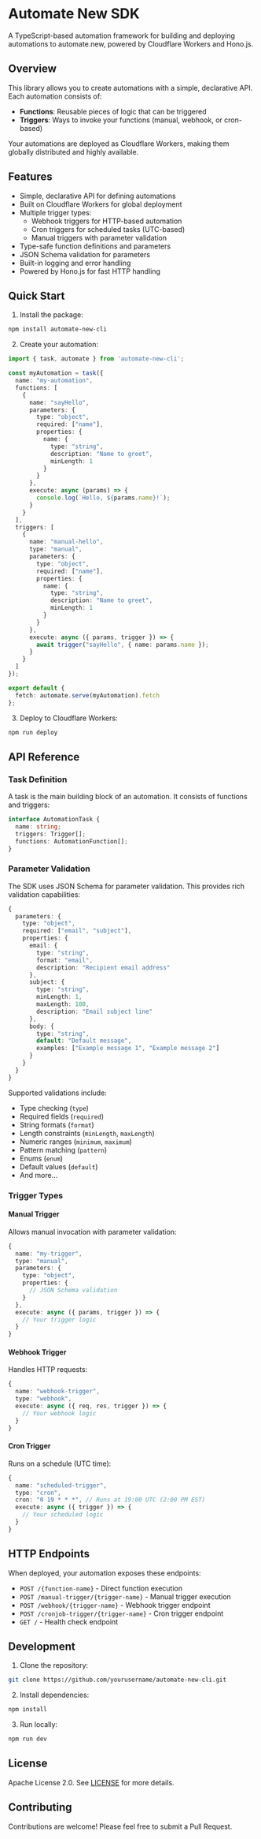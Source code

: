 # Automate New SDK

A TypeScript-based automation framework for building and deploying automations to automate.new, powered by Cloudflare Workers and Hono.js.

## Overview

This library allows you to create automations with a simple, declarative API. Each automation consists of:
- **Functions**: Reusable pieces of logic that can be triggered
- **Triggers**: Ways to invoke your functions (manual, webhook, or cron-based)

Your automations are deployed as Cloudflare Workers, making them globally distributed and highly available.

## Features

- Simple, declarative API for defining automations
- Built on Cloudflare Workers for global deployment
- Multiple trigger types:
  - Webhook triggers for HTTP-based automation
  - Cron triggers for scheduled tasks (UTC-based)
  - Manual triggers with parameter validation
- Type-safe function definitions and parameters
- JSON Schema validation for parameters
- Built-in logging and error handling
- Powered by Hono.js for fast HTTP handling

## Quick Start

1. Install the package:
```bash
npm install automate-new-cli
```

2. Create your automation:
```typescript
import { task, automate } from 'automate-new-cli';

const myAutomation = task({
  name: "my-automation",
  functions: [
    {
      name: "sayHello",
      parameters: {
        type: "object",
        required: ["name"],
        properties: {
          name: { 
            type: "string",
            description: "Name to greet",
            minLength: 1
          }
        }
      },
      execute: async (params) => {
        console.log(`Hello, ${params.name}!`);
      }
    }
  ],
  triggers: [
    {
      name: "manual-hello",
      type: "manual",
      parameters: {
        type: "object",
        required: ["name"],
        properties: {
          name: { 
            type: "string",
            description: "Name to greet",
            minLength: 1
          }
        }
      },
      execute: async ({ params, trigger }) => {
        await trigger("sayHello", { name: params.name });
      }
    }
  ]
});

export default {
  fetch: automate.serve(myAutomation).fetch
};
```

3. Deploy to Cloudflare Workers:
```bash
npm run deploy
```

## API Reference

### Task Definition

A task is the main building block of an automation. It consists of functions and triggers:

```typescript
interface AutomationTask {
  name: string;
  triggers: Trigger[];
  functions: AutomationFunction[];
}
```

### Parameter Validation

The SDK uses JSON Schema for parameter validation. This provides rich validation capabilities:

```typescript
{
  parameters: {
    type: "object",
    required: ["email", "subject"],
    properties: {
      email: {
        type: "string",
        format: "email",
        description: "Recipient email address"
      },
      subject: {
        type: "string",
        minLength: 1,
        maxLength: 100,
        description: "Email subject line"
      },
      body: {
        type: "string",
        default: "Default message",
        examples: ["Example message 1", "Example message 2"]
      }
    }
  }
}
```

Supported validations include:
- Type checking (`type`)
- Required fields (`required`)
- String formats (`format`)
- Length constraints (`minLength`, `maxLength`)
- Numeric ranges (`minimum`, `maximum`)
- Pattern matching (`pattern`)
- Enums (`enum`)
- Default values (`default`)
- And more...

### Trigger Types

#### Manual Trigger
Allows manual invocation with parameter validation:
```typescript
{
  name: "my-trigger",
  type: "manual",
  parameters: {
    type: "object",
    properties: {
      // JSON Schema validation
    }
  },
  execute: async ({ params, trigger }) => {
    // Your trigger logic
  }
}
```

#### Webhook Trigger
Handles HTTP requests:
```typescript
{
  name: "webhook-trigger",
  type: "webhook",
  execute: async ({ req, res, trigger }) => {
    // Your webhook logic
  }
}
```

#### Cron Trigger
Runs on a schedule (UTC time):
```typescript
{
  name: "scheduled-trigger",
  type: "cron",
  cron: "0 19 * * *", // Runs at 19:00 UTC (2:00 PM EST)
  execute: async ({ trigger }) => {
    // Your scheduled logic
  }
}
```

## HTTP Endpoints

When deployed, your automation exposes these endpoints:

- `POST /{function-name}` - Direct function execution
- `POST /manual-trigger/{trigger-name}` - Manual trigger execution
- `POST /webhook/{trigger-name}` - Webhook trigger endpoint
- `POST /cronjob-trigger/{trigger-name}` - Cron trigger endpoint
- `GET /` - Health check endpoint

## Development

1. Clone the repository:
```bash
git clone https://github.com/yourusername/automate-new-cli.git
```

2. Install dependencies:
```bash
npm install
```

3. Run locally:
```bash
npm run dev
```

## License

Apache License 2.0. See [LICENSE](LICENSE) for more details.

## Contributing

Contributions are welcome! Please feel free to submit a Pull Request. 
